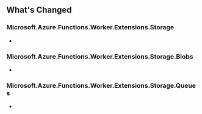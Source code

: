 ## What's Changed

<!-- Please add your release notes in the following format:
- My change description (#PR/#issue)
-->

### Microsoft.Azure.Functions.Worker.Extensions.Storage <version>

- <entry>

### Microsoft.Azure.Functions.Worker.Extensions.Storage.Blobs <version>

- <entry>

### Microsoft.Azure.Functions.Worker.Extensions.Storage.Queues <version>

- <entry>
